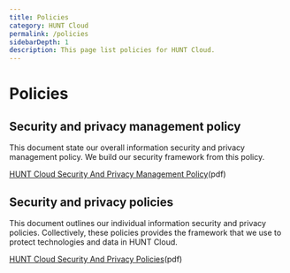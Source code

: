 ```yaml
---
title: Policies
category: HUNT Cloud
permalink: /policies
sidebarDepth: 1
description: This page list policies for HUNT Cloud.
---
```


# Policies

## Security and privacy management policy

This document state our overall information security and privacy management policy. We build our security framework from this policy.

[HUNT Cloud Security And Privacy Management Policy](https://assets.hdc.ntnu.no/assets/policies/hunt-cloud-security-and-privacy-management-policy.pdf)(pdf)



## Security and privacy policies

This document outlines our individual information security and privacy policies. Collectively, these policies provides the framework that we use to protect technologies and data in HUNT Cloud. 

[HUNT Cloud Security And Privacy Policies](https://assets.hdc.ntnu.no/assets/policies/hunt-cloud-security-and-privacy-policies.pdf)(pdf)


